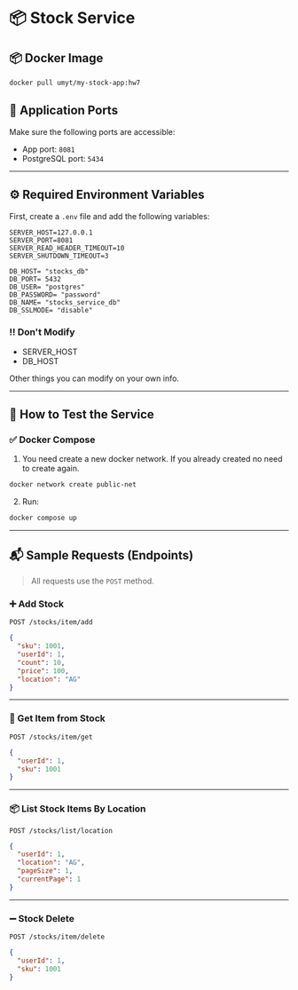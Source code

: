 # 📦 Stock Service

## 📦 Docker Image

```bash
docker pull umyt/my-stock-app:hw7
```

## 🚀 Application Ports

Make sure the following ports are accessible:

- App port: `8081`
- PostgreSQL port: `5434`

---

## ⚙️ Required Environment Variables

First, create a `.env` file and add the following variables:

```env
SERVER_HOST=127.0.0.1
SERVER_PORT=8081
SERVER_READ_HEADER_TIMEOUT=10
SERVER_SHUTDOWN_TIMEOUT=3

DB_HOST= "stocks_db"
DB_PORT= 5432
DB_USER= "postgres"
DB_PASSWORD= "password"
DB_NAME= "stocks_service_db"
DB_SSLMODE= "disable"
```

### ‼️ Don't Modify

- SERVER_HOST
- DB_HOST

Other things you can modify on your own info.

---

## 🧪 How to Test the Service

### ✅ Docker Compose

1. You need create a new docker network. If you already created no need to create again.

```bash
docker network create public-net
```

2. Run:

```bash
docker compose up
```

---

## 📬 Sample Requests (Endpoints)

> All requests use the `POST` method.

### ➕ Add Stock

`POST /stocks/item/add`

```json
{
  "sku": 1001,
  "userId": 1,
  "count": 10,
  "price": 100,
  "location": "AG"
}
```

---

### 📃 Get Item from Stock

`POST /stocks/item/get`

```json
{
  "userId": 1,
  "sku": 1001
}
```

---

### 📦 List Stock Items By Location

`POST /stocks/list/location`

```json
{
  "userId": 1,
  "location": "AG",
  "pageSize": 1,
  "currentPage": 1
}
```

---

### ➖ Stock Delete

`POST /stocks/item/delete`

```json
{
  "userId": 1,
  "sku": 1001
}
```
